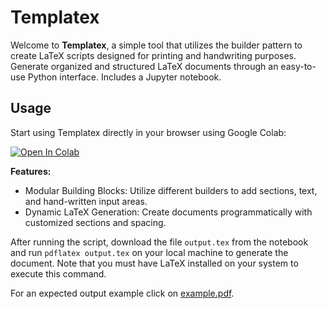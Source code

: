 # Templatex

Welcome to **Templatex**, a simple tool that utilizes the builder pattern to create LaTeX scripts designed for printing and handwriting purposes. Generate organized and structured LaTeX documents through an easy-to-use Python interface. Includes a Jupyter notebook.

## Usage

Start using Templatex directly in your browser using Google Colab:

[![Open In Colab](https://colab.research.google.com/assets/colab-badge.svg)](https://colab.research.google.com/github/GenaroHacker/templatex/blob/main/main.ipynb)

**Features:**
- Modular Building Blocks: Utilize different builders to add sections, text, and hand-written input areas.
- Dynamic LaTeX Generation: Create documents programmatically with customized sections and spacing.


After running the script, download the file `output.tex` from the notebook and run `pdflatex output.tex` on your local machine to generate the document. Note that you must have LaTeX installed on your system to execute this command.

For an expected output example click on [example.pdf](https://github.com/GenaroHacker/templatex/blob/main/examples/example.pdf).
